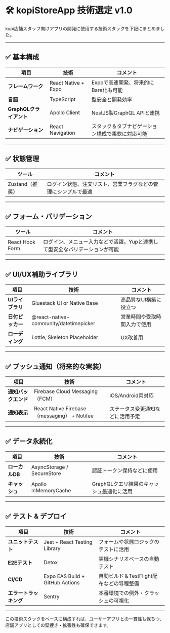
# 🛠️ kopiStoreApp 技術選定 v1.0

kopi店舗スタッフ向けアプリの開発に使用する技術スタックを下記にまとめました。

---

## ✅ 基本構成

| 項目                | 技術                  | コメント                     |
| ----------------- | ------------------- | ------------------------ |
| **フレームワーク**       | React Native + Expo | Expoで高速開発、将来的にBare化も可能   |
| **言語**            | TypeScript          | 型安全と開発効率                 |
| **GraphQLクライアント** | Apollo Client       | NestJS製GraphQL APIと連携    |
| **ナビゲーション**       | React Navigation    | スタック＆タブナビゲーション構成で柔軟に対応可能 |

---

## ✅ 状態管理

| ツール         | コメント                            |
| ----------- | ------------------------------- |
| Zustand（推奨） | ログイン状態、注文リスト、営業フラグなどの管理にシンプルで最適 |

---

## ✅ フォーム・バリデーション

| ツール             | コメント                                    |
| --------------- | --------------------------------------- |
| React Hook Form | ログイン、メニュー入力などで活躍。Yupと連携して型安全なバリデーションが可能 |

---

## ✅ UI/UX補助ライブラリ

| 項目          | 技術                                     | コメント           |
| ----------- | -------------------------------------- | -------------- |
| **UIライブラリ** | Gluestack UI or Native Base            | 高品質なUI構築に役立つ   |
| **日付ピッカー**  | @react-native-community/datetimepicker | 営業時間や受取時間入力で使用 |
| **ローディング**  | Lottie, Skeleton Placeholder           | UX改善用          |

---

## ✅ プッシュ通知（将来的な実装）

| 項目           | 技術                                         | コメント             |
| ------------ | ------------------------------------------ | ---------------- |
| **通知バックエンド** | Firebase Cloud Messaging（FCM）              | iOS/Android両対応   |
| **通知表示**     | React Native Firebase（messaging） + Notifee | ステータス変更通知などに活用予定 |

---

## ✅ データ永続化

| 項目         | 技術                         | コメント                     |
| ---------- | -------------------------- | ------------------------ |
| **ローカルDB** | AsyncStorage / SecureStore | 認証トークン保持などに使用            |
| **キャッシュ**  | Apollo InMemoryCache       | GraphQLクエリ結果のキャッシュ最適化に活用 |

---

## ✅ テスト & デプロイ

| 項目            | 技術                              | コメント                      |
| ------------- | ------------------------------- | ------------------------- |
| **ユニットテスト**   | Jest + React Testing Library    | フォームや状態ロジックのテストに活用        |
| **E2Eテスト**    | Detox                           | 実機シナリオベースの自動テスト           |
| **CI/CD**     | Expo EAS Build + GitHub Actions | 自動ビルド＆TestFlight配布などの导程整備 |
| **エラートラッキング** | Sentry                          | 本番環境での例外・クラッシュの可視化        |

---

この技術スタックをベースに構成すれば、ユーザーアプリとの一貫性も保ちつ、店舗アプリとしての堅捜さ・拡張性も確保できます。
